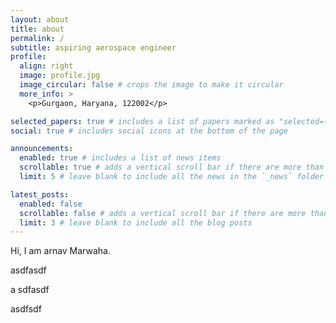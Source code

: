 ```yaml
---
layout: about
title: about
permalink: /
subtitle: aspiring aerospace engineer
profile:
  align: right
  image: profile.jpg
  image_circular: false # crops the image to make it circular
  more_info: >
    <p>Gurgaon, Haryana, 122002</p>

selected_papers: true # includes a list of papers marked as "selected={true}"
social: true # includes social icons at the bottom of the page

announcements:
  enabled: true # includes a list of news items
  scrollable: true # adds a vertical scroll bar if there are more than 3 news items
  limit: 5 # leave blank to include all the news in the `_news` folder

latest_posts:
  enabled: false
  scrollable: false # adds a vertical scroll bar if there are more than 3 new posts items
  limit: 3 # leave blank to include all the blog posts
---
```


Hi, I am arnav Marwaha. 

asdfasdf

a
sdfasdf


asdfsdf
